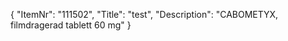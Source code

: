 {
  "ItemNr": "111502",
  "Title": "test",
  "Description": "CABOMETYX, filmdragerad tablett 60 mg"
}